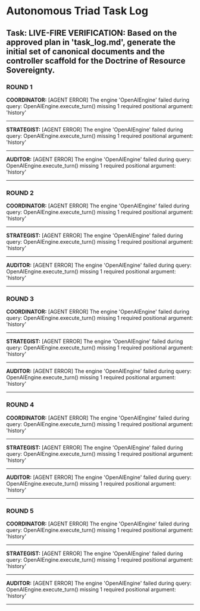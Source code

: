 # Autonomous Triad Task Log
## Task: LIVE-FIRE VERIFICATION: Based on the approved plan in 'task_log.md', generate the initial set of canonical documents and the controller scaffold for the Doctrine of Resource Sovereignty.

### ROUND 1

**COORDINATOR:**
[AGENT ERROR] The engine 'OpenAIEngine' failed during query: OpenAIEngine.execute_turn() missing 1 required positional argument: 'history'

---
**STRATEGIST:**
[AGENT ERROR] The engine 'OpenAIEngine' failed during query: OpenAIEngine.execute_turn() missing 1 required positional argument: 'history'

---
**AUDITOR:**
[AGENT ERROR] The engine 'OpenAIEngine' failed during query: OpenAIEngine.execute_turn() missing 1 required positional argument: 'history'

---
### ROUND 2

**COORDINATOR:**
[AGENT ERROR] The engine 'OpenAIEngine' failed during query: OpenAIEngine.execute_turn() missing 1 required positional argument: 'history'

---
**STRATEGIST:**
[AGENT ERROR] The engine 'OpenAIEngine' failed during query: OpenAIEngine.execute_turn() missing 1 required positional argument: 'history'

---
**AUDITOR:**
[AGENT ERROR] The engine 'OpenAIEngine' failed during query: OpenAIEngine.execute_turn() missing 1 required positional argument: 'history'

---
### ROUND 3

**COORDINATOR:**
[AGENT ERROR] The engine 'OpenAIEngine' failed during query: OpenAIEngine.execute_turn() missing 1 required positional argument: 'history'

---
**STRATEGIST:**
[AGENT ERROR] The engine 'OpenAIEngine' failed during query: OpenAIEngine.execute_turn() missing 1 required positional argument: 'history'

---
**AUDITOR:**
[AGENT ERROR] The engine 'OpenAIEngine' failed during query: OpenAIEngine.execute_turn() missing 1 required positional argument: 'history'

---
### ROUND 4

**COORDINATOR:**
[AGENT ERROR] The engine 'OpenAIEngine' failed during query: OpenAIEngine.execute_turn() missing 1 required positional argument: 'history'

---
**STRATEGIST:**
[AGENT ERROR] The engine 'OpenAIEngine' failed during query: OpenAIEngine.execute_turn() missing 1 required positional argument: 'history'

---
**AUDITOR:**
[AGENT ERROR] The engine 'OpenAIEngine' failed during query: OpenAIEngine.execute_turn() missing 1 required positional argument: 'history'

---
### ROUND 5

**COORDINATOR:**
[AGENT ERROR] The engine 'OpenAIEngine' failed during query: OpenAIEngine.execute_turn() missing 1 required positional argument: 'history'

---
**STRATEGIST:**
[AGENT ERROR] The engine 'OpenAIEngine' failed during query: OpenAIEngine.execute_turn() missing 1 required positional argument: 'history'

---
**AUDITOR:**
[AGENT ERROR] The engine 'OpenAIEngine' failed during query: OpenAIEngine.execute_turn() missing 1 required positional argument: 'history'

---

